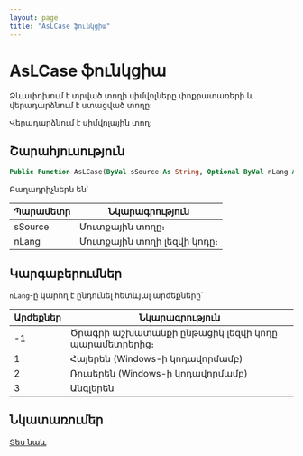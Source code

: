 ```yaml
---
layout: page
title: "AsLCase ֆունկցիա"
---
```


# AsLCase ֆունկցիա

Ձևափոխում է տրված տողի սիմվոլները փոքրատառերի և վերադարձնում է ստացված տողը:

Վերադարձնում է սիմվոլային  տող:

## Շարահյուսություն

``` vb
Public Function AsLCase(ByVal sSource As String, Optional ByVal nLang As Long = -1) As String
```

Բաղադրիչներն են՝


| Պարամետր | Նկարագրություն |
|--|--|
| sSource | Մուտքային տողը։ |
| nLang | Մուտքային տողի լեզվի կոդը։ |

## Կարգաբերումներ

`nLang`-ը կարող է ընդունել հետևյալ արժեքները`

| Արժեքներ | Նկարագրություն |
|--|--|
| -1 | Ծրագրի աշխատանքի ընթացիկ լեզվի կոդը պարամետրերից։ |
| 1 | Հայերեն (Windows-ի կոդավորմամբ) |
| 2 | Ռուսերեն (Windows-ի կոդավորմամբ) |
| 3 | Անգլերեն |

## Նկատառումեր

[Տես նաև](../../../functions.html)
